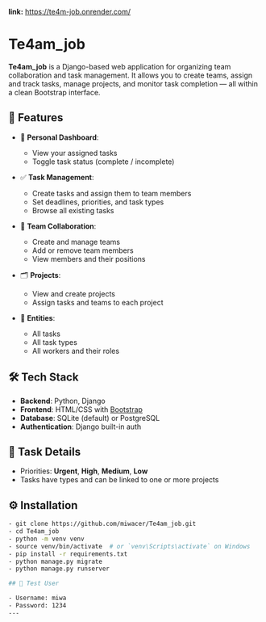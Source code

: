 **link:** https://te4m-job.onrender.com/

# Te4am_job

**Te4am_job** is a Django-based web application for organizing team collaboration and task management. It allows you to create teams, assign and track tasks, manage projects, and monitor task completion — all within a clean Bootstrap interface.

## 🚀 Features

- 🔐 **Personal Dashboard**:
  - View your assigned tasks
  - Toggle task status (complete / incomplete)

- ✅ **Task Management**:
  - Create tasks and assign them to team members
  - Set deadlines, priorities, and task types
  - Browse all existing tasks

- 👥 **Team Collaboration**:
  - Create and manage teams
  - Add or remove team members
  - View members and their positions

- 🗂️ **Projects**:
  - View and create projects
  - Assign tasks and teams to each project

- 🔎 **Entities**:
  - All tasks
  - All task types
  - All workers and their roles

## 🛠️ Tech Stack

- **Backend**: Python, Django
- **Frontend**: HTML/CSS with [Bootstrap](https://getbootstrap.com/)
- **Database**: SQLite (default) or PostgreSQL
- **Authentication**: Django built-in auth

## 🧩 Task Details

- Priorities: **Urgent**, **High**, **Medium**, **Low**
- Tasks have types and can be linked to one or more projects

## ⚙️ Installation

   ```bash
- git clone https://github.com/miwacer/Te4am_job.git
- cd Te4am_job
- python -m venv venv
- source venv/bin/activate  # or `venv\Scripts\activate` on Windows
- pip install -r requirements.txt
- python manage.py migrate
- python manage.py runserver

## 👤 Test User

- Username: miwa  
- Password: 1234
---
